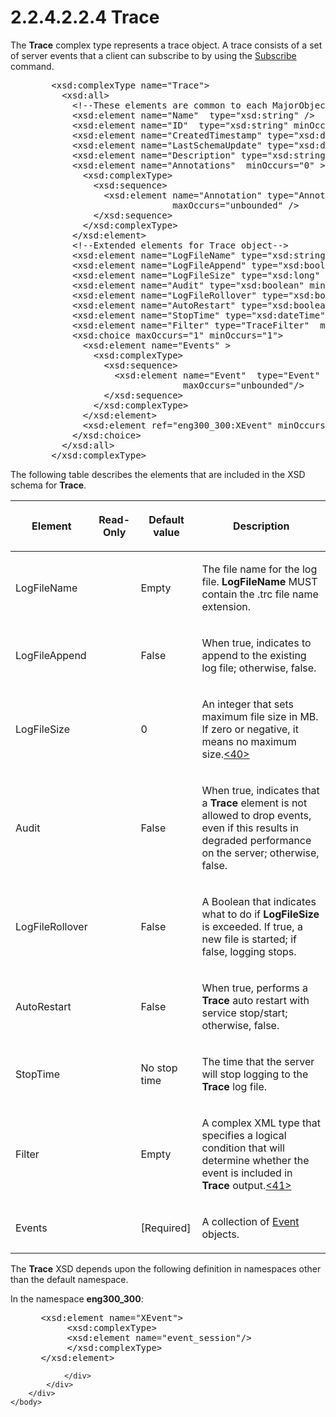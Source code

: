 <html dir="LTR" xmlns:mshelp="http://msdn.microsoft.com/mshelp" xmlns:ddue="http://ddue.schemas.microsoft.com/authoring/2003/5" xmlns:xlink="http://www.w3.org/1999/xlink" xmlns:tool="http://www.microsoft.com/tooltip">
    <head>
        <meta http-equiv="Content-Type" content="text/html; CHARSET=utf-8"></meta>
        <meta name="save" content="history"></meta>
        <title>2.2.4.2.2.4 Trace</title>
        <xml>
            <mshelp:toctitle title="2.2.4.2.2.4 Trace"></mshelp:toctitle>
            <mshelp:rltitle title="[MS-SSAS]: Trace"></mshelp:rltitle>
            <mshelp:keyword index="A" term="20515850-a7c8-4fea-9649-b9a787243741"></mshelp:keyword>
            <mshelp:attr name="DCSext.ContentType" value="open specification"></mshelp:attr>
            <mshelp:attr name="AssetID" value="20515850-a7c8-4fea-9649-b9a787243741"></mshelp:attr>
            <mshelp:attr name="TopicType" value="kbRef"></mshelp:attr>
            <mshelp:attr name="DCSext.Title" value="[MS-SSAS]: Trace" />
        </xml>
    </head>
    <body>
        <div id="header">
            <h1 class="heading">2.2.4.2.2.4 Trace</h1>
        </div>
        <div id="mainSection">
            <div id="mainBody">
                <div id="allHistory" class="saveHistory"></div>
                <div id="sectionSection0" class="section" name="collapseableSection">
                    

<p>The <b>Trace</b> complex type represents a trace object. A
trace consists of a set of server events that a client can subscribe to by
using the <a href="eb18c285-35fc-4e58-8cc8-ad31bbeaf567.htm">Subscribe</a>
command.</p>

<dl>
<dd>
<div><pre>   &lt;xsd:complexType name=&quot;Trace&quot;&gt;
     &lt;xsd:all&gt;
       &lt;!--These elements are common to each MajorObject--&gt;
       &lt;xsd:element name=&quot;Name&quot;  type=&quot;xsd:string&quot; /&gt;
       &lt;xsd:element name=&quot;ID&quot;  type=&quot;xsd:string&quot; minOccurs=&quot;0&quot; /&gt;
       &lt;xsd:element name=&quot;CreatedTimestamp&quot; type=&quot;xsd:dateTime&quot; minOccurs=&quot;0&quot; /&gt;
       &lt;xsd:element name=&quot;LastSchemaUpdate&quot; type=&quot;xsd:dateTime&quot; minOccurs=&quot;0&quot; /&gt;
       &lt;xsd:element name=&quot;Description&quot; type=&quot;xsd:string&quot; minOccurs=&quot;0&quot; /&gt;
       &lt;xsd:element name=&quot;Annotations&quot;  minOccurs=&quot;0&quot; &gt;
         &lt;xsd:complexType&gt;
           &lt;xsd:sequence&gt;
             &lt;xsd:element name=&quot;Annotation&quot; type=&quot;Annotation&quot; minOccurs=&quot;0&quot;
                          maxOccurs=&quot;unbounded&quot; /&gt;
           &lt;/xsd:sequence&gt;
         &lt;/xsd:complexType&gt;
       &lt;/xsd:element&gt;
       &lt;!--Extended elements for Trace object--&gt;
       &lt;xsd:element name=&quot;LogFileName&quot; type=&quot;xsd:string&quot; minOccurs=&quot;0&quot;/&gt;
       &lt;xsd:element name=&quot;LogFileAppend&quot; type=&quot;xsd:boolean&quot; minOccurs=&quot;0&quot;/&gt;
       &lt;xsd:element name=&quot;LogFileSize&quot; type=&quot;xsd:long&quot;  minOccurs=&quot;0&quot; /&gt;
       &lt;xsd:element name=&quot;Audit&quot; type=&quot;xsd:boolean&quot; minOccurs=&quot;0&quot;/&gt;
       &lt;xsd:element name=&quot;LogFileRollover&quot; type=&quot;xsd:boolean&quot; minOccurs=&quot;0&quot;/&gt;
       &lt;xsd:element name=&quot;AutoRestart&quot; type=&quot;xsd:boolean&quot; minOccurs=&quot;0&quot;/&gt;
       &lt;xsd:element name=&quot;StopTime&quot; type=&quot;xsd:dateTime&quot; minOccurs=&quot;0&quot;/&gt;
       &lt;xsd:element name=&quot;Filter&quot; type=&quot;TraceFilter&quot;  minOccurs=&quot;0&quot; /&gt;
       &lt;xsd:choice maxOccurs=&quot;1&quot; minOccurs=&quot;1&quot;&gt;
         &lt;xsd:element name=&quot;Events&quot; &gt;
           &lt;xsd:complexType&gt;
             &lt;xsd:sequence&gt;
               &lt;xsd:element name=&quot;Event&quot;  type=&quot;Event&quot; minOccurs=&quot;0&quot;
                            maxOccurs=&quot;unbounded&quot;/&gt;
             &lt;/xsd:sequence&gt;
           &lt;/xsd:complexType&gt;
         &lt;/xsd:element&gt;
         &lt;xsd:element ref=&quot;eng300_300:XEvent&quot; minOccurs=&quot;0&quot; /&gt;
       &lt;/xsd:choice&gt;
     &lt;/xsd:all&gt;
   &lt;/xsd:complexType&gt;
</pre></div>
</dd></dl>

<p>The following table describes the elements that are included
in the XSD schema for <b>Trace</b>.</p>

<table>
 <thead>
  <tr>
   <th>
   <p>Element</p>
   </th>
   <th>
   <p>Read-Only</p>
   </th>
   <th>
   <p>Default value</p>
   </th>
   <th>
   <p>Description</p>
   </th>
  </tr>
 </thead>
 <tr>
  <td>
  <p>LogFileName</p>
  </td>
  <td>
  <p> </p>
  </td>
  <td>
  <p>Empty</p>
  </td>
  <td>
  <p>The file name for the log file. <b>LogFileName</b>
  MUST contain the .trc file name extension. </p>
  </td>
 </tr>
 <tr>
  <td>
  <p>LogFileAppend</p>
  </td>
  <td>
  <p> </p>
  </td>
  <td>
  <p>False</p>
  </td>
  <td>
  <p>When true, indicates to append to the existing log
  file; otherwise, false.</p>
  </td>
 </tr>
 <tr>
  <td>
  <p>LogFileSize</p>
  </td>
  <td>
  <p> </p>
  </td>
  <td>
  <p>0</p>
  </td>
  <td>
  <p>An integer that sets maximum file size in MB. If zero
  or negative, it means no maximum size.<a id="Appendix_A_Target_40"></a><a href="b9ac4859-2662-44ca-b131-9addd8b953dc.htm#Appendix_A_40" aria-label="Product behavior note 40">&lt;40&gt;</a></p>
  </td>
 </tr>
 <tr>
  <td>
  <p>Audit</p>
  </td>
  <td>
  <p> </p>
  </td>
  <td>
  <p>False</p>
  </td>
  <td>
  <p>When true, indicates that a <b>Trace</b> element is
  not allowed to drop events, even if this results in degraded performance on
  the server; otherwise, false.</p>
  </td>
 </tr>
 <tr>
  <td>
  <p>LogFileRollover</p>
  </td>
  <td>
  <p> </p>
  </td>
  <td>
  <p>False</p>
  </td>
  <td>
  <p>A Boolean that indicates what to do if <b>LogFileSize</b>
  is exceeded. If true, a new file is started; if false, logging stops.</p>
  </td>
 </tr>
 <tr>
  <td>
  <p>AutoRestart</p>
  </td>
  <td>
  <p> </p>
  </td>
  <td>
  <p>False</p>
  </td>
  <td>
  <p>When true, performs a <b>Trace</b> auto restart with
  service stop/start; otherwise, false.</p>
  </td>
 </tr>
 <tr>
  <td>
  <p>StopTime</p>
  </td>
  <td>
  <p> </p>
  </td>
  <td>
  <p>No stop time</p>
  </td>
  <td>
  <p>The time that the server will stop logging to the <b>Trace</b>
  log file.</p>
  </td>
 </tr>
 <tr>
  <td>
  <p>Filter</p>
  </td>
  <td>
  <p> </p>
  </td>
  <td>
  <p>Empty</p>
  </td>
  <td>
  <p>A complex XML type that specifies a logical condition
  that will determine whether the event is included in <b>Trace</b> output.<a id="Appendix_A_Target_41"></a><a href="b9ac4859-2662-44ca-b131-9addd8b953dc.htm#Appendix_A_41" aria-label="Product behavior note 41">&lt;41&gt;</a></p>
  </td>
 </tr>
 <tr>
  <td>
  <p>Events</p>
  </td>
  <td>
  <p> </p>
  </td>
  <td>
  <p>[Required]</p>
  </td>
  <td>
  <p>A collection of <a href="0f6404c3-7ce9-403d-a403-feea86626449.htm">Event</a> objects.</p>
  </td>
 </tr>
</table>

<p>The <b>Trace</b> XSD depends upon the following definition
in namespaces other than the default namespace.</p>

<p>In the namespace <b>eng300_300</b>:</p>

<dl>
<dd>
<div><pre> &lt;xsd:element name=&quot;XEvent&quot;&gt;
      &lt;xsd:complexType&gt;
      &lt;xsd:element name=&quot;event_session&quot;/&gt;
      &lt;/xsd:complexType&gt;
 &lt;/xsd:element&gt;
</pre></div>
</dd></dl>


                </div>
            </div>
        </div>
    </body>
</html>